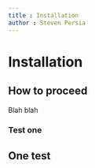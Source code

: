```yaml
---
title : Installation
author : Steven Persia
---
```


# Installation

## How to proceed

Blah blah

### Test one

## One test


